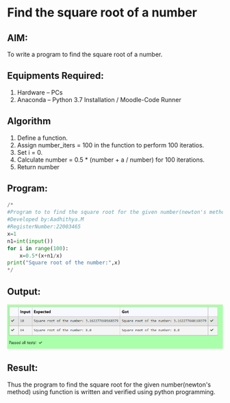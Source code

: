 # Find the square root of a number

## AIM:
To write a program to find the square root of a number.

## Equipments Required:
1. Hardware – PCs
2. Anaconda – Python 3.7 Installation / Moodle-Code Runner

## Algorithm
1. Define a function.
2. Assign number_iters = 100 in the function to perform 100 iteratios.
3. Set i = 0.
4. Calculate  number = 0.5 * (number + a / number) for 100 iterations.
5. Return number

## Program:
```python
/*
#Program to to find the square root for the given number(newton's method) using function.
#Developed by:Aadhithya.M
#RegisterNumber:22003465
x=1
n1=int(input())
for i in range(100):
    x=0.5*(x+n1/x)
print("Square root of the number:",x)    
*/
```

## Output:
![gcd of two number](2.2.png)


## Result:
Thus the program to find the square root for the given number(newton's method) using function is written and verified using python programming.
